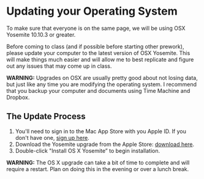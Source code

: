 # Updating your Operating System

To make sure that everyone is on the same page, we will be using OSX Yosemite 10.10.3 or greater.

Before coming to class (and if possible before starting other prework), please update your computer to the latest version of OSX Yosemite.
This will make things much easier and will allow me to best replicate and figure out any issues that may come up in class.

**WARNING:** Upgrades on OSX are usually pretty good about not losing data, but just like any time you are modifying the operating system. I recommend that you backup your computer and documents using Time Machine and Dropbox.

## The Update Process

  1.  You'll need to sign in to the Mac App Store with you Apple ID. If you
      don't have one, [sign up here](https://appleid.apple.com/).
  2.  Download the Yosemite upgrade from the Apple Store: [download
      here](https://itunes.apple.com/us/app/os-x-yosemite/id915041082?mt=12).
  3.  Double-click "Install OS X Yosemite” to begin installation.

**WARNING:** The OS X upgrade can take a bit of time to complete and will require a
restart. Plan on doing this in the evening or over a lunch break.
